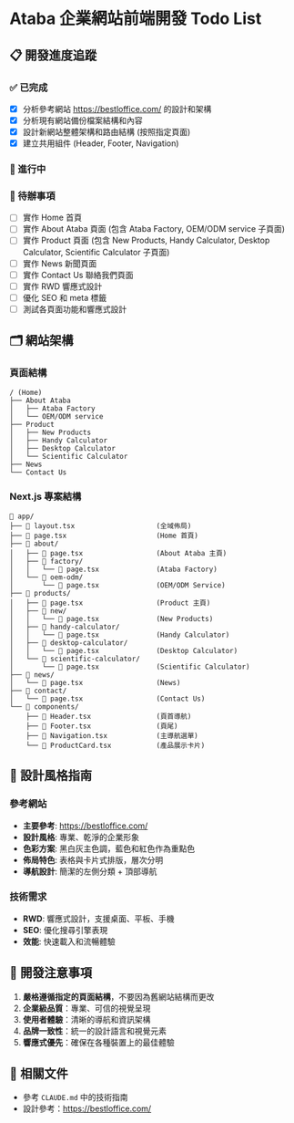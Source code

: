 # Ataba 企業網站前端開發 Todo List

## 📋 開發進度追蹤

### ✅ 已完成
- [x] 分析參考網站 https://bestloffice.com/ 的設計和架構
- [x] 分析現有網站備份檔案結構和內容
- [x] 設計新網站整體架構和路由結構 (按照指定頁面)
- [x] 建立共用組件 (Header, Footer, Navigation)

### 🔄 進行中

### 📝 待辦事項
- [ ] 實作 Home 首頁
- [ ] 實作 About Ataba 頁面 (包含 Ataba Factory, OEM/ODM service 子頁面)
- [ ] 實作 Product 頁面 (包含 New Products, Handy Calculator, Desktop Calculator, Scientific Calculator 子頁面)
- [ ] 實作 News 新聞頁面
- [ ] 實作 Contact Us 聯絡我們頁面
- [ ] 實作 RWD 響應式設計
- [ ] 優化 SEO 和 meta 標籤
- [ ] 測試各頁面功能和響應式設計

## 🗂️ 網站架構

### 頁面結構
```
/ (Home)
├── About Ataba
│   ├── Ataba Factory
│   └── OEM/ODM service
├── Product
│   ├── New Products
│   ├── Handy Calculator
│   ├── Desktop Calculator
│   └── Scientific Calculator
├── News
└── Contact Us
```

### Next.js 專案結構
```
📁 app/
├── 📄 layout.tsx                    (全域佈局)
├── 📄 page.tsx                      (Home 首頁)
├── 📁 about/
│   ├── 📄 page.tsx                  (About Ataba 主頁)
│   ├── 📁 factory/
│   │   └── 📄 page.tsx              (Ataba Factory)
│   └── 📁 oem-odm/
│       └── 📄 page.tsx              (OEM/ODM Service)
├── 📁 products/
│   ├── 📄 page.tsx                  (Product 主頁)
│   ├── 📁 new/
│   │   └── 📄 page.tsx              (New Products)
│   ├── 📁 handy-calculator/
│   │   └── 📄 page.tsx              (Handy Calculator)
│   ├── 📁 desktop-calculator/
│   │   └── 📄 page.tsx              (Desktop Calculator)
│   └── 📁 scientific-calculator/
│       └── 📄 page.tsx              (Scientific Calculator)
├── 📁 news/
│   └── 📄 page.tsx                  (News)
├── 📁 contact/
│   └── 📄 page.tsx                  (Contact Us)
└── 📁 components/
    ├── 📄 Header.tsx                (頁首導航)
    ├── 📄 Footer.tsx                (頁尾)
    ├── 📄 Navigation.tsx            (主導航選單)
    └── 📄 ProductCard.tsx           (產品展示卡片)
```

## 🎨 設計風格指南

### 參考網站
- **主要參考**: https://bestloffice.com/
- **設計風格**: 專業、乾淨的企業形象
- **色彩方案**: 黑白灰主色調，藍色和紅色作為重點色
- **佈局特色**: 表格與卡片式排版，層次分明
- **導航設計**: 簡潔的左側分類 + 頂部導航

### 技術需求
- **RWD**: 響應式設計，支援桌面、平板、手機
- **SEO**: 優化搜尋引擎表現
- **效能**: 快速載入和流暢體驗

## 📝 開發注意事項

1. **嚴格遵循指定的頁面結構**，不要因為舊網站結構而更改
2. **企業級品質**：專業、可信的視覺呈現
3. **使用者體驗**：清晰的導航和資訊架構
4. **品牌一致性**：統一的設計語言和視覺元素
5. **響應式優先**：確保在各種裝置上的最佳體驗

## 🔗 相關文件

- 參考 `CLAUDE.md` 中的技術指南
- 設計參考：https://bestloffice.com/